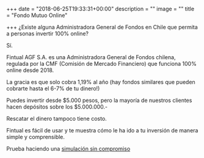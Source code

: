 +++
date = "2018-06-25T19:33:31+00:00"
description = ""
image = ""
title = "Fondo Mutuo Online"

+++
¿Existe alguna Administradora General de Fondos en Chile que permita a personas invertir 100% online?

Sí.

Fintual AGF S.A. es una Administradora General de Fondos chilena, regulada por la CMF (Comisión de Mercado Financiero) que funciona 100% online desde 2018.

La gracia es que solo cobra 1,19% al año (hay fondos similares que pueden cobrarte hasta el 6-7% de tu dinero!)

Puedes invertir desde $5.000 pesos, pero la mayoría de nuestros clientes hacen depósitos sobre los $5.000.000.-

Rescatar el dinero tampoco tiene costo.

Fintual es fácil de usar y te muestra cómo le ha ido a tu inversión de manera simple y comprensible.

Prueba haciendo una [simulación sin compromiso](https://fintual.cl/?utm_source=edu.fintual.cl&utm_medium=referral&utm_campaign=consideration&utm_content=edu+ffmm2-167#empezar)